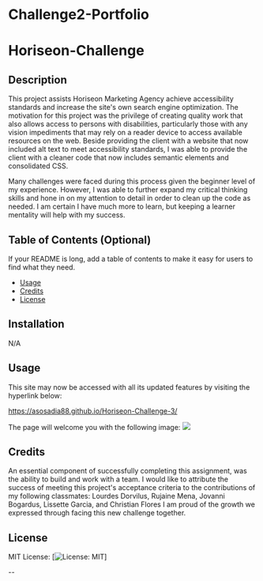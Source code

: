 # Challenge2-Portfolio
# Horiseon-Challenge

## Description

This project assists Horiseon Marketing Agency achieve accessibility standards and increase the site's own search engine optimization.
The motivation for this project was the privilege of creating quality work that also allows access to persons with disabilities, particularly those with any vision impediments that may rely on a reader device to access available resources on the web.
Beside providing the client with a website that now included alt text to meet accessibility standards, I was able to provide the client with a cleaner code that now includes semantic elements and consolidated CSS. 

Many challenges were faced during this process given the beginner level of my experience. However, I was able to further expand my critical thinking skills and hone in on my attention to detail in order to clean up the code as needed. I am certain I have much more to learn, but keeping a learner mentality will help with my success. 


## Table of Contents (Optional)

If your README is long, add a table of contents to make it easy for users to find what they need.

- [Usage](#usage)
- [Credits](#credits)
- [License](#license)

## Installation

N/A

## Usage

This site may now be accessed with all its updated features by visiting the hyperlink below: 

https://asosadia88.github.io/Horiseon-Challenge-3/

The page will welcome you with the following image:
<img src="assets/images/Screenshot.png">

## Credits

An essential component of successfully completing this assignment, was the ability to build and work with a team. I would like to attribute the success of meeting this project's acceptance criteria to the contributions of my following classmates:
Lourdes Dorvilus, Rujaine Mena, Jovanni Bogardus, Lissette Garcia, and Christian Flores
I am proud of the growth we expressed through facing this new challenge together.

## License

MIT License: [![License: MIT](https://img.shields.io/badge/License-MIT-yellow.svg)]

--
